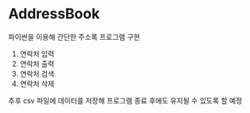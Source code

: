# AddressBook
파이썬을 이용해 간단한 주소록 프로그램 구현
1. 연락처 입력
2. 연락처 출력
3. 연락처 검색
4. 연락처 삭제

추후 csv 파일에 데이터를 저장해 프로그램 종료 후에도 유지될 수 있도록 할 예정
